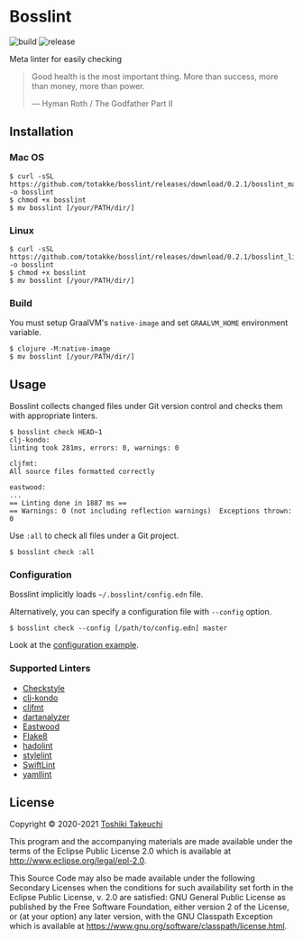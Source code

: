 # Bosslint

![build](https://github.com/totakke/bosslint/workflows/build/badge.svg)
![release](https://img.shields.io/badge/release-v0.2.1-blue.svg)

Meta linter for easily checking

> Good health is the most important thing. More than success, more than money, more than power.
>
> &mdash; Hyman Roth / The Godfather Part II

## Installation

### Mac OS

```console
$ curl -sSL https://github.com/totakke/bosslint/releases/download/0.2.1/bosslint_macos -o bosslint
$ chmod +x bosslint
$ mv bosslint [/your/PATH/dir/]
```

### Linux

```console
$ curl -sSL https://github.com/totakke/bosslint/releases/download/0.2.1/bosslint_linux -o bosslint
$ chmod +x bosslint
$ mv bosslint [/your/PATH/dir/]
```

### Build

You must setup GraalVM's `native-image` and set `GRAALVM_HOME` environment
variable.

```console
$ clojure -M:native-image
$ mv bosslint [/your/PATH/dir/]
```

## Usage

Bosslint collects changed files under Git version control and checks them with
appropriate linters.

```console
$ bosslint check HEAD~1
clj-kondo:
linting took 281ms, errors: 0, warnings: 0

cljfmt:
All source files formatted correctly

eastwood:
...
== Linting done in 1887 ms ==
== Warnings: 0 (not including reflection warnings)  Exceptions thrown: 0
```

Use `:all` to check all files under a Git project.

```console
$ bosslint check :all
```

### Configuration

Bosslint implicitly loads `~/.bosslint/config.edn` file.

Alternatively, you can specify a configuration file with `--config` option.

```console
$ bosslint check --config [/path/to/config.edn] master
```

Look at the [configuration example](example/config.edn).

### Supported Linters

- [Checkstyle](https://checkstyle.org/)
- [clj-kondo](https://github.com/borkdude/clj-kondo)
- [cljfmt](https://github.com/weavejester/cljfmt)
- [dartanalyzer](https://dart.dev/tools/dartanalyzer)
- [Eastwood](https://github.com/jonase/eastwood)
- [Flake8](https://flake8.pycqa.org/)
- [hadolint](https://github.com/hadolint/hadolint)
- [stylelint](https://stylelint.io/)
- [SwiftLint](https://realm.github.io/SwiftLint/)
- [yamllint](https://yamllint.readthedocs.io/)

## License

Copyright © 2020-2021 [Toshiki Takeuchi](https://totakke.net/)

This program and the accompanying materials are made available under the
terms of the Eclipse Public License 2.0 which is available at
http://www.eclipse.org/legal/epl-2.0.

This Source Code may also be made available under the following Secondary
Licenses when the conditions for such availability set forth in the Eclipse
Public License, v. 2.0 are satisfied: GNU General Public License as published by
the Free Software Foundation, either version 2 of the License, or (at your
option) any later version, with the GNU Classpath Exception which is available
at https://www.gnu.org/software/classpath/license.html.
